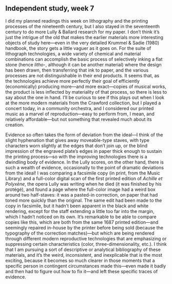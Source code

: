 ## Independent study, week 7

I did my planned readings this week on lithography and the printing processes of the nineteenth century, but I also stayed in the seventeenth century to do more Lully & Ballard research for my paper. I don’t think it’s just the intrigue of the old that makes the earlier materials more interesting objects of study here—even in the very detailed Krummel & Sadie (1980) handbook, the story gets a little vaguer as it goes on. For the suite of lithograph technologies, a wide variety of chemical and material combinations can accomplish the basic process of selectively inking a flat stone (hence _litho-_, although it can be another material) where the design has been drawn, then transferring that ink to paper, and the various processes are not distinguishable in their end products. It seems that, as the technologies achieve more perfectly their goal of efficiently (economically) producing more—and more exact—copies of musical works, the product is less inflected by materiality of that process, so there is less to say about the one in hand. I’ll be curious to see if this plays out when I look at the more modern materials from the Crawford collection, but I played a concert today, in a community orchestra, and I considered our printed music as a marvel of reproduction—easy to perform from, I mean, and relatively affordable—but not something that revealed much about its creation.

Evidence so often takes the form of deviation from the ideal—I think of the slight hyphenation that gives away moveable-type staves, with type characters worn slightly at the edges that don’t join up, or the blind impression of the engraved plate’s edges in paper thick enough to sustain the printing process—so with the improving technologies there is a dwindling body of evidence. In the Lully scores, on the other hand, there is such a wealth of evidence, occasionally to the point of dramatic deviations from the ideal! I was comparing a facsimile copy (in print, from the Music Library) and a full-color digital scan of the first printed edition of _Achille et Polyxène_, the opera Lully was writing when he died (it was finished by his protégé), and found a page where the full-color image had a weird box around two half-staves: it was a pasted-in correction, on paper that had toned more quickly than the original. The same edit had been made to the copy in facsimile, but it hadn’t been apparent in the black and white rendering, except for the staff extending a little too far into the margin, which I hadn’t noticed on its own. It’s remarkable to be able to compare copies like this, which are both from the same 1687 printed edition—and seemingly repaired in-house by the printer before being sold (because the typography of the correction matches)—but which are being rendered through different modern reproductive technologies that are emphasizing or suppressing certain characteristics (color, three-dimensionality, etc.). I think that I am pursuing a sort of descriptive or analytical bibliography of these materials, and it’s the weird, inconsistent, and inexplicable that is the most exciting, because it becomes so much clearer in those moments that a specific person in contingent circumstances made this—even made it badly and then had to figure out how to fix it—and left these specific traces of evidence.
